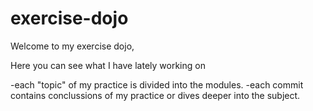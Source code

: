 # exercise-dojo

Welcome to my exercise dojo,

Here you can see what I have lately working on

-each "topic" of my practice is divided into the modules.
-each commit contains conclussions of my practice or dives deeper into the subject.
